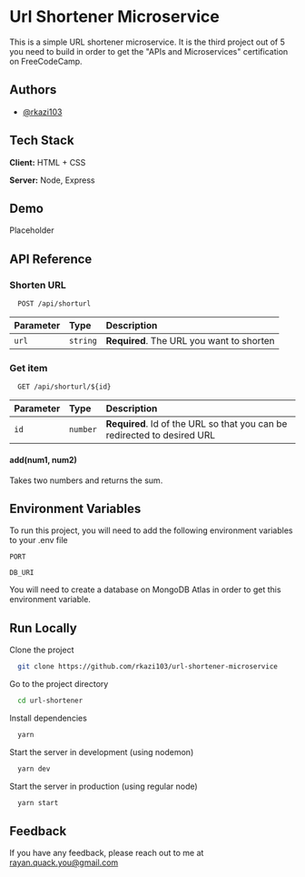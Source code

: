 # Url Shortener Microservice

This is a simple URL shortener microservice. It is the third project out of 5 you need to build in order to get the "APIs and Microservices" certification on FreeCodeCamp.

## Authors

- [@rkazi103](https://www.github.com/rkazi103)

## Tech Stack

**Client:** HTML + CSS

**Server:** Node, Express

## Demo

Placeholder

## API Reference

### Shorten URL

```http
  POST /api/shorturl
```

| Parameter | Type     | Description                               |
| :-------- | :------- | :---------------------------------------- |
| `url`     | `string` | **Required**. The URL you want to shorten |

### Get item

```http
  GET /api/shorturl/${id}
```

| Parameter | Type     | Description                                                              |
| :-------- | :------- | :----------------------------------------------------------------------- |
| `id`      | `number` | **Required**. Id of the URL so that you can be redirected to desired URL |

#### add(num1, num2)

Takes two numbers and returns the sum.

## Environment Variables

To run this project, you will need to add the following environment variables to your .env file

`PORT`

`DB_URI`

You will need to create a database on MongoDB Atlas in order to get this environment variable.

## Run Locally

Clone the project

```bash
  git clone https://github.com/rkazi103/url-shortener-microservice
```

Go to the project directory

```bash
  cd url-shortener
```

Install dependencies

```bash
  yarn
```

Start the server in development (using nodemon)

```bash
  yarn dev
```

Start the server in production (using regular node)

```bash
  yarn start
```

## Feedback

If you have any feedback, please reach out to me at rayan.quack.you@gmail.com
